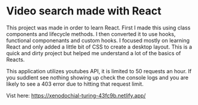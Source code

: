 Video search made with React
====================

This project was made in order to learn React. First I made this using class components and lifecycle methods. I then converted it to use hooks, functional componenants and custom hooks. 
I focused mostly on learning React and only added a little bit of CSS to create a desktop layout. This is a quick and dirty project but helped me understand a lot of the basics of Reacts. 

This application utilizes youtubes API, it is limited to 50 requests an hour. If you suddlent see nothing showing up check the console logs and you are likely to see a 403 error due to hitting that request limit. 

Vist here:
https://xenodochial-turing-43fc9b.netlify.app/
